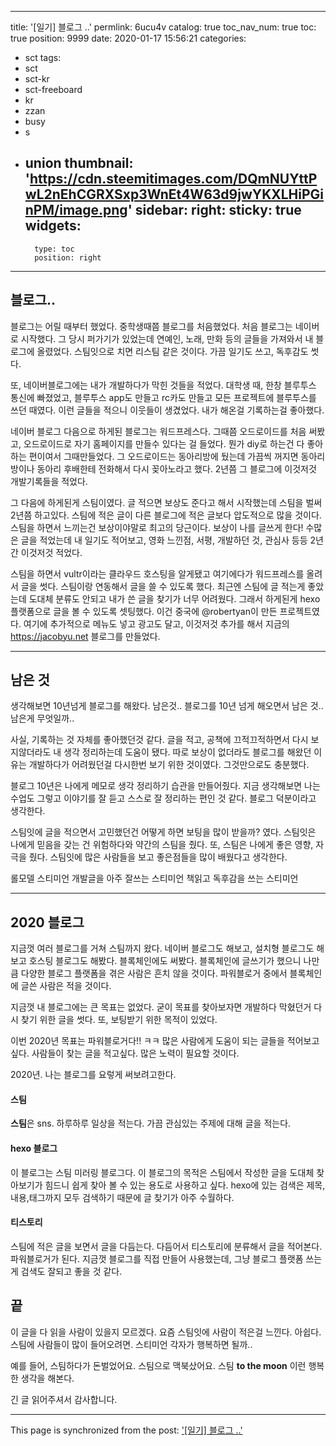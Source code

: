 
---
title: '[일기] 블로그 ..'
permlink: 6ucu4v
catalog: true
toc_nav_num: true
toc: true
position: 9999
date: 2020-01-17 15:56:21
categories:
- sct
tags:
- sct
- sct-kr
- sct-freeboard
- kr
- zzan
- busy
- s
- union
thumbnail: 'https://cdn.steemitimages.com/DQmNUYttPwL2nEhCGRXSxp3WnEt4W63d9jwYKXLHiPGinPM/image.png'
sidebar:
    right:
        sticky: true
widgets:
    -
        type: toc
        position: right
---




## 블로그..

블로그는 어릴 때부터 했었다. 중학생때쯤 블로그를 처음했었다. 처음 블로그는 네이버로 시작했다. 그 당시 퍼가기가 있었는데 연예인, 노래, 만화 등의 글들을 가져와서 내 블로그에 올렸었다. 스팀잇으로 치면 리스팀 같은 것이다. 가끔 일기도 쓰고, 독후감도 썻다.

또, 네이버블로그에는 내가 개발하다가 막힌 것들을 적었다. 대학생 때, 한창 블루투스 통신에 빠졌었고, 블루투스 app도 만들고 rc카도 만들고 모든 프로젝트에 블루투스를 쓰던 때였다. 이런 글들을 적으니 이웃들이 생겼었다. 내가 해온걸 기록하는걸 좋아했다. 

네이버 블로그 다음으로 하게된 블로그는 워드프레스다. 그때쯤 오드로이드를 처음 써봤고, 오드로이드로 자기 홈페이지를 만들수 있다는 걸 들었다. 뭔가 diy로 하는건 다 좋아하는 편이여서 그때만들었다. 그 오드로이드는 동아리방에 뒀는데 가끔씩 꺼지면 동아리방이나 동아리 후배한테 전화해서 다시 꽂아노라고 했다. 2년쯤 그 블로그에 이것저것 개발기록들을 적었다.


그 다음에 하게된게 스팀이였다. 글 적으면 보상도 준다고 해서 시작했는데 스팀을 벌써 2년쯤 하고있다.  스팀에 적은 글이 다른 블로그에 적은 글보다 압도적으로 많을 것이다. 스팀을 하면서 느끼는건 보상이야말로 최고의 당근이다. 보상이 나를 글쓰게 한다! 수많은 글을 적었는데 내 일기도 적어보고, 영화 느낀점, 서평, 개발하던 것, 관심사 등등 2년간 이것저것 적었다.

스팀을 하면서 vultr이라는 클라우드 호스팅을 알게됐고 여기에다가 워드프레스를 올려서 글을 썻다. 스팀이랑 연동해서 글을 쓸 수 있도록 했다. 최근엔 스팀에 글 적는게 좋았는데 도대체 분류도 안되고 내가 쓴 글을 찾기가 너무 어려웠다. 그래서 하게된게 hexo플랫폼으로 글을 볼 수 있도록 셋팅했다. 이건 중국에 @robertyan이 만든 프로젝트였다. 여기에 추가적으로 메뉴도 넣고 광고도 달고, 이것저것 추가를 해서 지금의 https://jacobyu.net 블로그를 만들었다.
 

---

## 남은 것

생각해보면 10년넘게 블로그를 해왔다.  남은것.. 블로그를 10년 넘게 해오면서 남은 것.. 남은게 무엇일까..

사실, 기록하는 것 자체를 좋아했던것 같다. 글을 적고, 공책에 끄적끄적하면서 다시 보지않더라도 내 생각 정리하는데 도움이 됐다. 따로 보상이 없더라도 블로그를 해왔던 이유는 개발하다가 어려웠던걸 다시한번 보기 위한 것이였다. 그것만으로도 충분했다. 

블로그 10년은 나에게 메모로 생각 정리하기 습관을 만들어줬다. 지금 생각해보면 나는 수업도 그렇고 이야기를 잘 듣고 스스로 잘 정리하는 편인 것 같다. 블로그 덕분이라고 생각한다.

스팀잇에 글을 적으면서 고민했던건 어떻게 하면 보팅을 많이 받을까? 였다. 스팀잇은 나에게 믿음을 갖는 건 위험하다와 약간의 스팀을 줬다. 또, 스팀은 나에게 좋은 영향, 자극을 줬다. 스팀잇에 많은 사람들을 보고 좋은점들을 많이 배웠다고 생각한다.


롤모델 스티미언
개발글을 아주 잘쓰는 스티미언
책읽고 독후감을 쓰는 스티미언


---

## 2020 블로그

지금껏 여러 블로그를 거쳐 스팀까지 왔다. 네이버 블로그도 해보고, 설치형 블로그도 해보고 호스팅 블로그도 해봤다. 블록체인에도 써봤다. 블록체인에 글쓰기가 했으니 나만큼 다양한 블로그 플랫폼을 겪은 사람은 흔치 않을 것이다. 파워블로거 중에서 블록체인에 글쓴 사람은 적을 것이다.


지금껏 내 블로그에는 큰 목표는 없었다. 굳이 목표를 찾아보자면 개발하다 막혔던거 다시 찾기 위한 글을 썻다. 또, 보팅받기 위한 목적이 있었다. 

이번 2020년 목표는 파워블로거다!! ㅋㅋ
많은 사람에게 도움이 되는 글들을 적어보고싶다. 
사람들이 찾는 글을 적고싶다. 
많은 노력이 필요할 것이다.



2020년.
나는 블로그를 요렇게 써보려고한다.





#### 스팀
**스팀**은 sns. 하루하루 일상을 적는다.
가끔 관심있는 주제에 대해 글을 적는다. 

#### hexo 블로그
이 블로그는 스팀 미러링 블로그다. 이 블로그의 목적은 스팀에서 작성한 글을 도대체 찾아보기가 힘드니 쉽게 찾아 볼 수 있는 용도로 사용하고 싶다.  hexo에 있는 검색은 제목,내용,태그까지 모두 검색하기 때문에 글 찾기가 아주 수월하다. 

#### 티스토리 

스팀에 적은 글을 보면서 글을 다듬는다. 다듬어서 티스토리에 분류해서 글을 적어본다. 파워블로거가 된다. 지금껏 블로그를 직접 만들어 사용했는데, 그냥 블로그 플랫폼 쓰는게 검색도 잘되고 좋을 것 같다.


## 끝

이 글을 다 읽을 사람이 있을지 모르겠다.
요즘 스팀잇에 사람이 적은걸 느낀다. 아쉽다.
스팀에 사람들이 많이 들어오려면.
스티미언 각자가 행복하면 될까.. 

예를 들어, 스팀하다가 돈벌었어요.
스팀으로 맥북샀어요.
스팀 **to the moon**
이런 행복한 생각을 해본다.


긴 글 읽어주셔서 감사합니다.

- - -

This page is synchronized from the post: ['[일기] 블로그 ..'](https://steemit.com/@jacobyu/6ucu4v)
